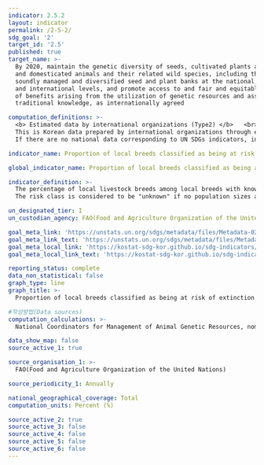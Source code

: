 ```yaml
---
indicator: 2.5.2
layout: indicator
permalink: /2-5-2/
sdg_goal: '2'
target_id: '2.5'
published: true
target_name: >-
  By 2020, maintain the genetic diversity of seeds, cultivated plants and farmed
  and domesticated animals and their related wild species, including through
  soundly managed and diversified seed and plant banks at the national, regional
  and international levels, and promote access to and fair and equitable sharing
  of benefits arising from the utilization of genetic resources and associated
  traditional knowledge, as internationally agreed

computation_definitions: >-
  <b> Estimated data by international organizations (Type2) </b>   <br>
  This is Korean data prepared by international organizations through estimation and modeling. <br>
  If there are no national data corresponding to UN SDGs indicators, international data are available for monitoring.

indicator_name: Proportion of local breeds classified as being at risk of extinction

global_indicator_name: Proportion of local breeds classified as being at risk of extinction

indicator_definition: >-
  The percentage of local livestock breeds among local breeds with known risk status classified as being at risk of extinctions. Local breeds are divided into ones with known risk status and ones with unknown risk status, and breeds with known risk status are either classified as being at risk of extinctions or not.
  The risk class is considered to be "unknown" if no population sizes are reported or the most recent population size reported refers to a year more than 10- years before the year of calculation. The risk status is categorized Critical, Endangered, and Vulnerable. For detailed categorization criteria, see the UN metadata methodology.

un_designated_tier: I
un_custodian_agency: FAO(Food and Agriculture Organization of the United Nations)

goal_meta_link: 'https://unstats.un.org/sdgs/metadata/files/Metadata-02-05-02.pdf'
goal_meta_link_text: 'https://unstats.un.org/sdgs/metadata/files/Metadata-02-05-02.pdf'
goal_meta_local_link: 'https://kostat-sdg-kor.github.io/sdg-indicators/public/data/Metadata-02-05-02_ENG.pdf'
goal_meta_local_link_text: 'https://kostat-sdg-kor.github.io/sdg-indicators/public/data/Metadata-02-05-02_ENG.pdf'

reporting_status: complete
data_non_statistical: false
graph_type: line
graph_title: >-
  Proportion of local breeds classified as being at risk of extinction

#작성방법(Data sources)
computation_calculations: >-
  National Coordinators for Management of Animal Genetic Resources, nominated by their respective government, provide data to the Domestic Animal Diversity Information System (DAD-IS), and the FAO calculates the indicator based on the data received by the DAD-IS.

data_show_map: false
source_active_1: true

source_organisation_1: >- 
  FAO(Food and Agriculture Organization of the United Nations)

source_periodicity_1: Annually 

national_geographical_coverage: Total
computation_units: Percent (%)

source_active_2: true
source_active_3: false
source_active_4: false
source_active_5: false
source_active_6: false
---
```

